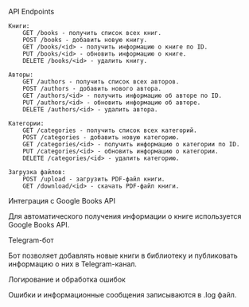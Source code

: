 API Endpoints

    Книги:
        GET /books - получить список всех книг.
        POST /books - добавить новую книгу.
        GET /books/<id> - получить информацию о книге по ID.
        PUT /books/<id> - обновить информацию о книге.
        DELETE /books/<id> - удалить книгу.

    Авторы:
        GET /authors - получить список всех авторов.
        POST /authors - добавить нового автора.
        GET /authors/<id> - получить информацию об авторе по ID.
        PUT /authors/<id> - обновить информацию об авторе.
        DELETE /authors/<id> - удалить автора.

    Категории:
        GET /categories - получить список всех категорий.
        POST /categories - добавить новую категорию.
        GET /categories/<id> - получить информацию о категории по ID.
        PUT /categories/<id> - обновить информацию о категории.
        DELETE /categories/<id> - удалить категорию.

    Загрузка файлов:
        POST /upload - загрузить PDF-файл книги.
        GET /download/<id> - скачать PDF-файл книги.

Интеграция с Google Books API

Для автоматического получения информации о книге используется Google Books API. 

Telegram-бот

Бот позволяет добавлять новые книги в библиотеку и публиковать информацию о них в Telegram-канал.

Логирование и обработка ошибок

Ошибки и информационные сообщения записываются в .log файл.